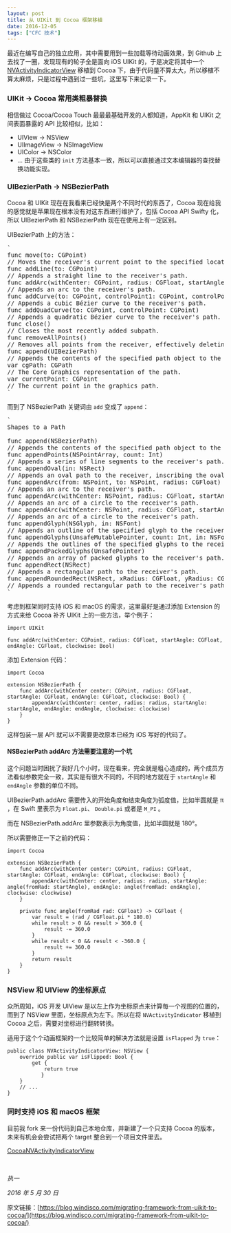 ```yaml
---
layout: post
title: 从 UIKit 到 Cocoa 框架移植
date: 2016-12-05
tags: ["CFC 技术"]
---
```


最近在编写自己的独立应用，其中需要用到一些加载等待动画效果，到 Github 上去找了一圈，发现现有的轮子全是面向 iOS UIKit 的，于是决定将其中一个 [NVActivityIndicatorView](https://github.com/ninjaprox/NVActivityIndicatorView) 移植到 Cocoa 下，由于代码量不算太大，所以移植不算太麻烦，只是过程中遇到过一些坑，这里写下来记录一下。

### UIKit -> Cocoa 常用类粗暴替换

相信做过 Cocoa/Cocoa Touch 最最最基础开发的人都知道，AppKit 和 UIKit 之间表面暴露的 API 比较相似，比如：

*   UIView -> NSView
*   UIImageView -> NSImageView
*   UIColor -> NSColor
*   ...
由于这些类的 `init` 方法基本一致，所以可以直接通过文本编辑器的查找替换功能实现。

### UIBezierPath -> NSBezierPath

Cocoa 和 UIKit 现在在我看来已经快是两个不同时代的东西了，Cocoa 现在给我的感觉就是苹果现在根本没有对这东西进行维护了，包括 Cocoa API Swifty 化，所以 UIBezierPath 和 NSBezierPath 现在在使用上有一定区别。

UIBezierPath 上的方法：
<pre>
`
func move(to: CGPoint)
// Moves the receiver's current point to the specified location.
func addLine(to: CGPoint)
// Appends a straight line to the receiver's path.
func addArc(withCenter: CGPoint, radius: CGFloat, startAngle: CGFloat, endAngle: CGFloat, clockwise: Bool)
// Appends an arc to the receiver's path.
func addCurve(to: CGPoint, controlPoint1: CGPoint, controlPoint2: CGPoint)
// Appends a cubic Bézier curve to the receiver's path.
func addQuadCurve(to: CGPoint, controlPoint: CGPoint)
// Appends a quadratic Bézier curve to the receiver's path.
func close()
// Closes the most recently added subpath.
func removeAllPoints()
// Removes all points from the receiver, effectively deleting all subpaths.
func append(UIBezierPath)
// Appends the contents of the specified path object to the receiver's path.
var cgPath: CGPath
// The Core Graphics representation of the path.
var currentPoint: CGPoint
// The current point in the graphics path.
`
</pre>
而到了 NSBezierPath 关键词由 `add` 变成了 `append`：
<pre>
`
Shapes to a Path

func append(NSBezierPath)
// Appends the contents of the specified path object to the receiver's path.
func appendPoints(NSPointArray, count: Int)
// Appends a series of line segments to the receiver's path.
func appendOval(in: NSRect)
// Appends an oval path to the receiver, inscribing the oval in the specified rectangle.
func appendArc(from: NSPoint, to: NSPoint, radius: CGFloat)
// Appends an arc to the receiver's path.
func appendArc(withCenter: NSPoint, radius: CGFloat, startAngle: CGFloat, endAngle: CGFloat)
// Appends an arc of a circle to the receiver's path.
func appendArc(withCenter: NSPoint, radius: CGFloat, startAngle: CGFloat, endAngle: CGFloat, clockwise: Bool)
// Appends an arc of a circle to the receiver's path.
func appendGlyph(NSGlyph, in: NSFont)
// Appends an outline of the specified glyph to the receiver's path.
func appendGlyphs(UnsafeMutablePointer<NSGlyph>, count: Int, in: NSFont)
// Appends the outlines of the specified glyphs to the receiver's path.
func appendPackedGlyphs(UnsafePointer<Int8>)
// Appends an array of packed glyphs to the receiver's path.
func appendRect(NSRect)
// Appends a rectangular path to the receiver's path.
func appendRoundedRect(NSRect, xRadius: CGFloat, yRadius: CGFloat)
// Appends a rounded rectangular path to the receiver's path.
`
</pre>
考虑到框架同时支持 iOS 和 macOS 的需求，这里最好是通过添加 Extension 的方式来给 Cocoa 补齐 UIKit 上的一些方法，举个例子：

    import UIKit

    func addArc(withCenter: CGPoint, radius: CGFloat, startAngle: CGFloat, endAngle: CGFloat, clockwise: Bool)

添加 Extension 代码：

    import Cocoa

    extension NSBezierPath {
    	func addArc(withCenter center: CGPoint, radius: CGFloat, startAngle: CGFloat, endAngle: CGFloat, clockwise: Bool) {
    		appendArc(withCenter: center, radius: radius, startAngle: startAngle, endAngle: endAngle, clockwise: clockwise)
    	}
    }

这样包装一层 API 就可以不需要更改原本已经为 iOS 写好的代码了。

#### NSBezierPath addArc 方法需要注意的一个坑

这个问题当时困扰了我好几个小时，现在看来，完全就是粗心造成的，两个成员方法看似参数完全一致，其实是有很大不同的，不同的地方就在于 `startAngle` 和 `endAngle` 参数的单位不同。

UIBezierPath.addArc 需要传入的开始角度和结束角度为弧度值，比如半圆就是 π ，在 Swift 里表示为 `Float.pi`、 `Double.pi` 或者是 `M_PI` 。

而在 NSBezierPath.addArc 里参数表示为角度值，比如半圆就是 180°。

所以需要修正一下之前的代码：

    import Cocoa

    extension NSBezierPath {
        func addArc(withCenter center: CGPoint, radius: CGFloat, startAngle: CGFloat, endAngle: CGFloat, clockwise: Bool) {
            appendArc(withCenter: center, radius: radius, startAngle: angle(fromRad: startAngle), endAngle: angle(fromRad: endAngle), clockwise: clockwise)
        }

        private func angle(fromRad rad: CGFloat) -> CGFloat {
    	    var result = (rad / CGFloat.pi * 180.0)
    	    while result > 0 && result > 360.0 {
    	        result -= 360.0
    	    }
    	    while result < 0 && result < -360.0 {
    	        result += 360.0
    	    }
    	    return result
    	}
    }

### NSView 和 UIView 的坐标原点

众所周知，iOS 开发 UIView 是以左上作为坐标原点来计算每一个视图的位置的，而到了 NSView 里面，坐标原点为左下。所以在将 `NVActivityIndicator` 移植到 Cocoa 之后，需要对坐标进行翻转转换。

适用于这个个动画框架的一个比较简单的解决方法就是设置 `isFlapped` 为 `true`：

    public class NVActivityIndicatorView: NSView {
    	override public var isFlipped: Bool {
    		get {
    			return true
    	       }
    	}
    	// ...
    }

### 同时支持 iOS 和 macOS 框架

目前我 fork 来一份代码到自己本地仓库，并新建了一个只支持 Cocoa 的版本，未来有机会会尝试把两个 target 整合到一个项目文件里去。

[CocoaNVActivityIndicatorView](https://github.com/ShinCurry/CocoaNVActivityIndicatorView)

&nbsp;

_执一_

_2016 年 5 月 30 日_

原文链接：[https://blog.windisco.com/migrating-framework-from-uikit-to-cocoa/](https://blog.windisco.com/migrating-framework-from-uikit-to-cocoa/)